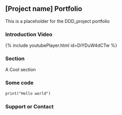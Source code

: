 ## [Project name] Portfolio

This is a placeholder for the DDD_project portfolio

### Introduction Video
{% include youtubePlayer.html id=DiYDuW4dCTw %}

### Section

A Cool section

### Some code

 ```markdown
print("Hello world")
```

### Support or Contact


